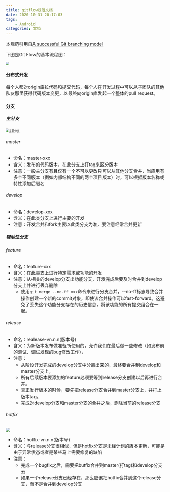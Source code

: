 ```yaml
---
title: gitflow规范文档
date: 2020-10-31 20:17:03
tags:
	- Android
categories: 文档
---
```


本规范引用自[A successful Git branching model](https://nvie.com/posts/a-successful-git-branching-model/)

<!--more-->

下图是Git Flow的基本流程图：

<img src="https://nvie.com/img/git-model@2x.png" style="zoom:60%;" />

#### 分布式开发

每个人都对origin库拉代码和提交代码，每个人在开发过程中可以从子团队的其他队友那里获得代码版本变更，以最终向origin库发起一个整体的pull request。

#### 分支

##### 主分支

<img src="https://nvie.com/img/main-branches@2x.png" alt="主要分支" style="zoom:60%;" />

###### master

+ 命名：master-xxx
+ 含义：发布的代码版本，在此分支上打tag来区分版本
+ 注意：一般主分支有且仅有一个不可以更改只可以从其他分支合并，当应用有多个不同版本（例如内部结构不同的两个项目版本）时，可以根据版本名称或特性添加后缀名

###### develop

+ 命名：develop-xxx
+ 含义：在此类分支上进行主要的开发
+ 注意：开发合并和fork主要以此类分支为准，要注意经常合并更新

##### 辅助性分支

###### feature

+ 命名：feature-xxx
+ 含义：在此类支上进行特定需求或功能的开发
+ 注意：从相关的develop分支出功能分支，开发完成后要及时合并到develop分支上并进行丢弃删除
  + 使用`git merge --no-ff xxx`命令来进行分支合并，--no-ff标志导致合并操作创建一个新的commit对象，即使该合并操作可以fast-forward。这避免了丢失这个功能分支存在的历史信息，将该功能的所有提交组合在一起。

###### release

+ 命名：realease-vn.n.n(版本号)
+ 含义：为新版本发布做准备所使用的，允许我们在最后做一些修改（如发布前的测试、调试发现的bug修改工作），
+ 注意：
  + 从阶段开发完成的develop分支中分离出来的，最终要合并到develop和master分支上。
  + 所有后续版本要添加的feature必须要等到release分支创建以后再进行合并。
  + 真正发行版本的时候，要先把release分支合并到master分支上，并打上版本tag。
  + 完成对develop分支和master分支的合并之后，删除当前的release分支

###### hotfix

<img src="http://static.oschina.net/uploads/img/201302/25142848_NuIv.png" style="zoom:80%;" />

+ 命名：hotfix-vn.n.n(版本号)
+ 含义：与release分支很相似，但是hotfix分支是未经计划的版本更新，可能是由于异常状态或者是某些马上需要修复的缺陷
+ 注意：
  + 完成一个bugfix之后，需要把butfix合并到master(打tag)和develop分支去
  +  如果一个release分支已经存在，那么应该把hotfix合并到这个release分支，而不是合并到develop分支
